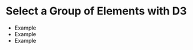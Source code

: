 # Select a Group of Elements with D3
<body>
  <ul>
    <li>Example</li>
    <li>Example</li>
    <li>Example</li>
  </ul>
  <script>
    // Add your code below this line
d3.selectAll('li').text('list item')


    // Add your code above this line
  </script>
</body>